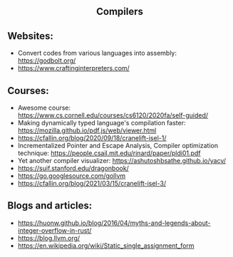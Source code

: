 <h2 align="center">Compilers</h2>

## Websites:

- Convert codes from various languages into assembly: https://godbolt.org/
- https://www.craftinginterpreters.com/

## Courses:

- Awesome course: https://www.cs.cornell.edu/courses/cs6120/2020fa/self-guided/
- Making dynamically typed language's compilation faster: https://mozilla.github.io/pdf.js/web/viewer.html
- https://cfallin.org/blog/2020/09/18/cranelift-isel-1/
- Incrementalized Pointer and Escape Analysis, Compiler optimization technique: https://people.csail.mit.edu/rinard/paper/pldi01.pdf
- Yet another compiler visualizer: https://ashutoshbsathe.github.io/yacv/
- https://suif.stanford.edu/dragonbook/
- https://go.googlesource.com/gollvm
- https://cfallin.org/blog/2021/03/15/cranelift-isel-3/

## Blogs and articles:

- https://huonw.github.io/blog/2016/04/myths-and-legends-about-integer-overflow-in-rust/
- https://blog.llvm.org/
- https://en.wikipedia.org/wiki/Static_single_assignment_form

